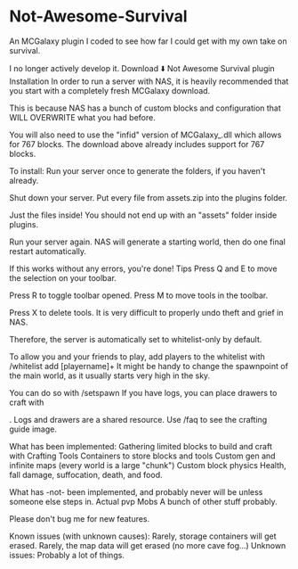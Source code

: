 # Not-Awesome-Survival
An MCGalaxy plugin I coded to see how far I could get with my own take on survival.

I no longer actively develop it.  Download ⬇️ Not Awesome Survival plugin Installation In order to run a server with NAS, it is heavily recommended that you start with a completely fresh MCGalaxy download.

This is because NAS has a bunch of custom blocks and configuration that WILL OVERWRITE what you had before.

You will also need to use the "infid" version of MCGalaxy_.dll which allows for 767 blocks. The download above already includes support for 767 blocks. 

To install:  Run your server once to generate the folders, if you haven't already.

Shut down your server. Put every file from assets.zip into the plugins folder.

Just the files inside! You should not end up with an "assets" folder inside plugins.

Run your server again. NAS will generate a starting world, then do one final restart automatically.

If this works without any errors, you're done!  Tips Press Q and E to move the selection on your toolbar.

Press R to toggle toolbar opened. Press M to move tools in the toolbar.

Press X to delete tools.  It is very difficult to properly undo theft and grief in NAS.

Therefore, the server is automatically set to whitelist-only by default.

To allow you and your friends to play, add players to the whitelist with /whitelist add [playername]+  It might be handy to change the spawnpoint of the main world, as it usually starts very high in the sky.

You can do so with /setspawn  If you have logs, you can place drawers to craft with

. Logs and drawers are a shared resource. Use /faq to see the crafting guide image.

What has been implemented:  Gathering limited blocks to build and craft with Crafting Tools Containers to store blocks and tools Custom gen and infinite maps (every world is a large "chunk") Custom block physics Health, fall damage, suffocation, death, and food.

What has -not- been implemented, and probably never will be unless someone else steps in.  Actual pvp Mobs A bunch of other stuff probably. 

Please don't bug me for new features.

Known issues (with unknown causes):  Rarely, storage containers will get erased. Rarely, the map data will get erased (no more cave fog...) Unknown issues:  Probably a lot of things.
